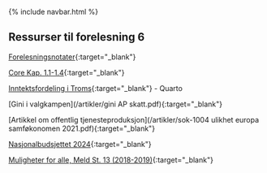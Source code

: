 
{% include navbar.html %}

## Ressurser til forelesning 6

[Forelesningsnotater](/forelesninger/SOK-1004_Forelesning_6_h24.pdf){:target="_blank"}

[Core Kap. 1.1-1.4](https://www.core-econ.org/the-economy/microeconomics/0-3-contents.html#contents){:target="_blank"}

[Inntektsfordeling i Troms](/rkode/F5_inntektsfordeling_2015.qmd){:target="_blank"} - Quarto       

[Gini i valgkampen](/artikler/gini AP skatt.pdf){:target="_blank"}

[Artikkel om offentlig tjenesteproduksjon](/artikler/sok-1004 ulikhet europa samføkonomen 2021.pdf){:target="_blank"}

[Nasjonalbudsjettet 2024](https://www.regjeringen.no/contentassets/3aef7f0d3bca43b387fd97b6b5cc6905/no/pdfs/stm202320240001000dddpdfs.pdf){:target="_blank"}


[Muligheter for alle, Meld St. 13 (2018-2019)](https://www.regjeringen.no/contentassets/472d31ff815d4ce7909f5593bf7d79b8/no/pdfs/stm201820190013000dddpdfs.pdf){:target="_blank"}
